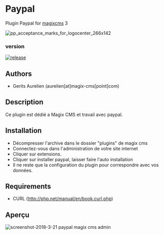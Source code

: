 # Paypal

Plugin Paypal for [magixcms](http://www.magix-cms.com) 3

![pp_acceptance_marks_for_logocenter_266x142](https://user-images.githubusercontent.com/356674/37707695-5716c8d6-2d04-11e8-9d2a-43a72a1d5e29.png)

### version 

[![release](https://img.shields.io/github/release/magix-cms/paypal.svg)](https://github.com/magix-cms/paypal/releases/latest)

Authors
-------

* Gerits Aurelien (aurelien[at]magix-cms[point]com)

## Description
Ce plugin est dédié a Magix CMS et travail avec paypal.

## Installation
 * Décompresser l'archive dans le dossier "plugins" de magix cms
 * Connectez-vous dans l'administration de votre site internet
 * Cliquer sur extensions.
 * Cliquer sur installer paypal, laisser faire l'auto installation
 * Il ne reste que la configuration du plugin pour correspondre avec vos données.
 
 Requirements
   ------------
   * CURL (http://php.net/manual/en/book.curl.php)
   
## Aperçu
![screenshot-2018-3-21 paypal magix cms admin](https://user-images.githubusercontent.com/356674/37717439-daae761e-2d20-11e8-88d4-3d63d843e486.png)
